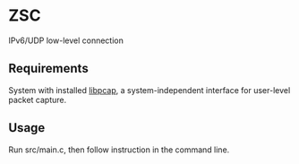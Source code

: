 # ZSC
IPv6/UDP low-level connection

## Requirements
System with installed [libpcap](https://github.com/the-tcpdump-group/libpcap), a system-independent
interface for user-level packet capture.

## Usage
Run src/main.c, then follow instruction in the command line.
